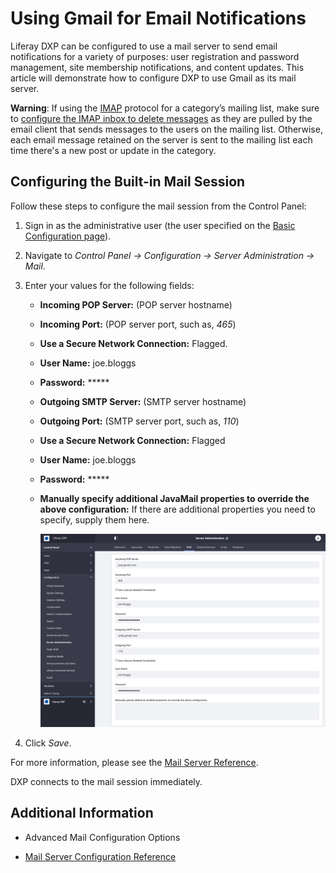 # Using Gmail for Email Notifications
<!-- Please rename the article itself, make the article super streamlined to focus on using Gmail for email notifications. Also please move this to where it should be in the docs repo.  -->
Liferay DXP can be configured to use a mail server to send email notifications for a variety of purposes: user registration and password management, site membership notifications, and content updates. This article will demonstrate how to configure DXP to use Gmail as its mail server.

**Warning**: If using the [IMAP](https://support.google.com/mail/answer/7126229?hl=en) protocol for a category’s mailing list, make sure to [configure the IMAP inbox to delete messages](https://support.google.com/mail/answer/78892?hl=en) as they are pulled by the email client that sends messages to the users on the mailing list. Otherwise, each email message retained on the server is sent to the mailing list each time there's a new post or update in the category.

## Configuring the Built-in Mail Session

Follow these steps to configure the mail session from the Control Panel:

1. Sign in as the administrative user (the user specified on the [Basic Configuration page](../installing-liferay-dxp-on-premises/running-liferay-dxp-for-the-first-time.md)).
1. Navigate to *Control Panel &rarr; Configuration &rarr; Server Administration &rarr; Mail*.
1. Enter your values for the following fields:

    * **Incoming POP Server:** (POP server hostname)
    * **Incoming Port:** (POP server port, such as, _465_)
    * **Use a Secure Network Connection:** Flagged.
    * **User Name:** joe.bloggs
    * **Password:** *****
    * **Outgoing SMTP Server:** (SMTP server hostname)
    * **Outgoing Port:** (SMTP server port, such as, _110_)
    * **Use a Secure Network Connection:** Flagged
    * **User Name:** joe.bloggs
    * **Password:** *****
    * **Manually specify additional JavaMail properties to override the above configuration:** If there are additional properties you need to specify, supply them here.

      ![Configuring a Mail Server](./connecting-to-a-mail-server/images/01.png)

1. Click *Save*.

For more information, please see the [Mail Server Reference](./mail-server-configuration-reference.md).

DXP connects to the mail session immediately.

## Additional Information

* Advanced Mail Configuration Options
<!-- * [Configuring a Tomcat-Managed Mail Session](../01-installing-liferay-dxp/01-installing-liferay-on-an-application-server/01-installing-liferay-on-tomcat.md#mail-configuration) Move this reference to advanced article -->
* [Mail Server Configuration Reference](./mail-server-configuration-reference.md)
<!-- * [Configuring a WebSphere-Managed Mail Session](../01-installing-liferay-dxp/01-installing-liferay-on-an-application-server/05-installing-liferay-on-websphere.md#mail-configuration) Move this reference to advanced article -->
<!-- * [Apache Tomcat 9 JavaMail Sessions](https://tomcat.apache.org/tomcat-9.0-doc/jndi-resources-howto.html#JavaMail_Sessions) Move this reference to advanced article -->

